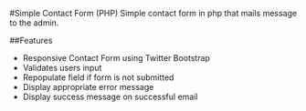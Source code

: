 #Simple Contact Form (PHP)
Simple contact form in php that mails message to the admin.

##Features
- Responsive Contact Form using Twitter Bootstrap
- Validates users input 
- Repopulate field if form is not submitted
- Display appropriate error message
- Display success message on successful email
